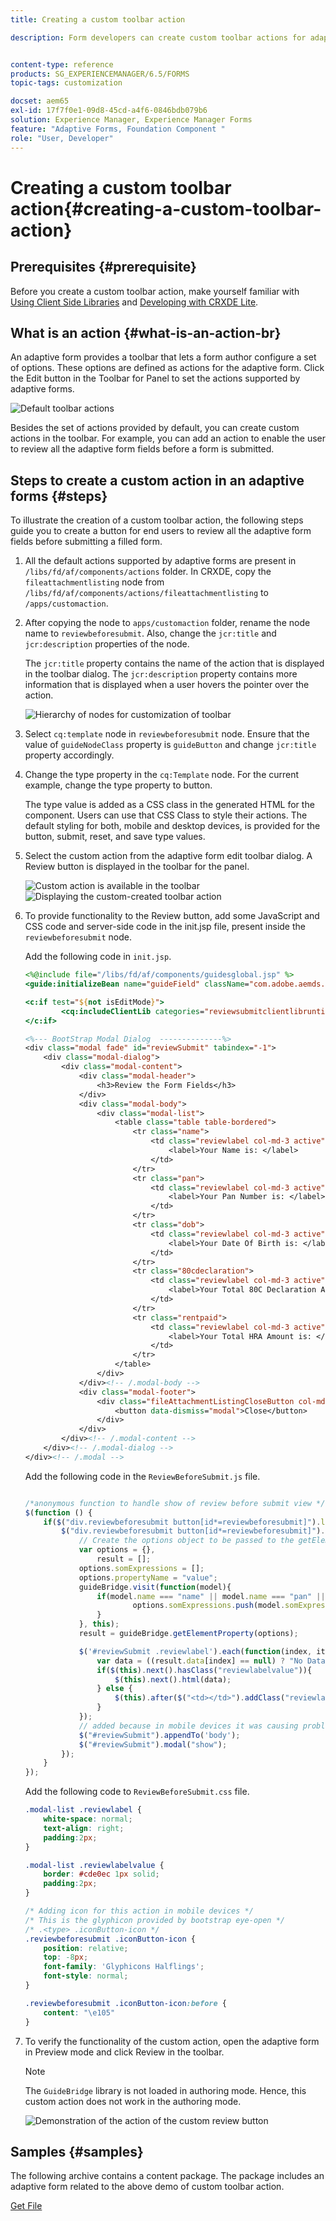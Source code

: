 ```yaml
---
title: Creating a custom toolbar action

description: Form developers can create custom toolbar actions for adaptive forms in AEM Forms. Using custom actions form authors can provide more workflows and options to their end users.


content-type: reference
products: SG_EXPERIENCEMANAGER/6.5/FORMS
topic-tags: customization

docset: aem65
exl-id: 17f7f0e1-09d8-45cd-a4f6-0846bdb079b6
solution: Experience Manager, Experience Manager Forms
feature: "Adaptive Forms, Foundation Component "
role: "User, Developer"
---
```

# Creating a custom toolbar action{#creating-a-custom-toolbar-action}

## Prerequisites {#prerequisite}

Before you create a custom toolbar action, make yourself familiar with [Using Client Side Libraries](/help/sites-developing/clientlibs.md) and [Developing with CRXDE Lite](/help/sites-developing/developing-with-crxde-lite.md).

## What is an action {#what-is-an-action-br}

An adaptive form provides a toolbar that lets a form author configure a set of options. These options are defined as actions for the adaptive form. Click the Edit button in the Toolbar for Panel to set the actions supported by adaptive forms.

![Default toolbar actions](assets/default_toolbar_actions.png)

Besides the set of actions provided by default, you can create custom actions in the toolbar. For example, you can add an action to enable the user to review all the adaptive form fields before a form is submitted.

## Steps to create a custom action in an adaptive forms {#steps}

To illustrate the creation of a custom toolbar action, the following steps guide you to create a button for end users to review all the adaptive form fields before submitting a filled form.

1. All the default actions supported by adaptive forms are present in `/libs/fd/af/components/actions` folder. In CRXDE, copy the `fileattachmentlisting` node from `/libs/fd/af/components/actions/fileattachmentlisting` to `/apps/customaction`.

1. After copying the node to `apps/customaction` folder, rename the node name to `reviewbeforesubmit`. Also, change the `jcr:title` and `jcr:description` properties of the node.

   The `jcr:title` property contains the name of the action that is displayed in the toolbar dialog. The `jcr:description` property contains more information that is displayed when a user hovers the pointer over the action.

   ![Hierarchy of nodes for customization of toolbar](assets/action3.png)

1. Select `cq:template` node in `reviewbeforesubmit` node. Ensure that the value of `guideNodeClass` property is `guideButton` and change `jcr:title` property accordingly.
1. Change the type property in the `cq:Template` node. For the current example, change the type property to button.

   The type value is added as a CSS class in the generated HTML for the component. Users can use that CSS Class to style their actions. The default styling for both, mobile and desktop devices, is provided for the button, submit, reset, and save type values.

1. Select the custom action from the adaptive form edit toolbar dialog. A Review button is displayed in the toolbar for the panel.

   ![Custom action is available in the toolbar](assets/custom_action_available_in_toolbar.png) ![Displaying the custom-created toolbar action](assets/action7.png)

1. To provide functionality to the Review button, add some JavaScript and CSS code and server-side code in the init.jsp file, present inside the `reviewbeforesubmit` node.

   Add the following code in `init.jsp`.

   ```jsp
   <%@include file="/libs/fd/af/components/guidesglobal.jsp" %>
   <guide:initializeBean name="guideField" className="com.adobe.aemds.guide.common.GuideButton"/>

   <c:if test="${not isEditMode}">
           <cq:includeClientLib categories="reviewsubmitclientlibruntime" />
   </c:if>

   <%--- BootStrap Modal Dialog  --------------%>
   <div class="modal fade" id="reviewSubmit" tabindex="-1">
       <div class="modal-dialog">
           <div class="modal-content">
               <div class="modal-header">
                   <h3>Review the Form Fields</h3>
               </div>
               <div class="modal-body">
                   <div class="modal-list">
                       <table class="table table-bordered">
                           <tr class="name">
                               <td class="reviewlabel col-md-3 active">
                                   <label>Your Name is: </label>
                               </td>
                           </tr>
                           <tr class="pan">
                               <td class="reviewlabel col-md-3 active">
                                   <label>Your Pan Number is: </label>
                               </td>
                           </tr>
                           <tr class="dob">
                               <td class="reviewlabel col-md-3 active">
                                   <label>Your Date Of Birth is: </label>
                               </td>
                           </tr>
                           <tr class="80cdeclaration">
                               <td class="reviewlabel col-md-3 active">
                                   <label>Your Total 80C Declaration Amount is: </label>
                               </td>
                           </tr>
                           <tr class="rentpaid">
                               <td class="reviewlabel col-md-3 active">
                                   <label>Your Total HRA Amount is: </label>
                               </td>
                           </tr>
                       </table>
                   </div>
               </div><!-- /.modal-body -->
               <div class="modal-footer">
                   <div class="fileAttachmentListingCloseButton col-md-2 col-xs-2 col-sm-2">
                       <button data-dismiss="modal">Close</button>
                   </div>
               </div>
           </div><!-- /.modal-content -->
       </div><!-- /.modal-dialog -->
   </div><!-- /.modal -->
   ```

   Add the following code in the `ReviewBeforeSubmit.js` file.

   ```javascript

   /*anonymous function to handle show of review before submit view */
   $(function () {
       if($("div.reviewbeforesubmit button[id*=reviewbeforesubmit]").length > 0) {
           $("div.reviewbeforesubmit button[id*=reviewbeforesubmit]").click(function(){
               // Create the options object to be passed to the getElementProperty API
               var options = {},
                   result = [];
               options.somExpressions = [];
               options.propertyName = "value";
               guideBridge.visit(function(model){
                   if(model.name === "name" || model.name === "pan" || model.name === "dateofbirth" || model.name === "total" || model.name === "totalmonthlyrent"){
                           options.somExpressions.push(model.somExpression);
                   }
               }, this);
               result = guideBridge.getElementProperty(options);

               $('#reviewSubmit .reviewlabel').each(function(index, item){
                   var data = ((result.data[index] == null) ? "No Data Filled" : result.data[index]);
                   if($(this).next().hasClass("reviewlabelvalue")){
                       $(this).next().html(data);
                   } else {
                       $(this).after($("<td></td>").addClass("reviewlabelvalue col-md-6 active").html(data));
                   }
               });
               // added because in mobile devices it was causing problem of backdrop
               $("#reviewSubmit").appendTo('body');
               $("#reviewSubmit").modal("show");
           });
       }
   });
   ```

   Add the following code to `ReviewBeforeSubmit.css` file.

   ```css
   .modal-list .reviewlabel {
       white-space: normal;
       text-align: right;
       padding:2px;
   }

   .modal-list .reviewlabelvalue {
       border: #cde0ec 1px solid;
       padding:2px;
   }

   /* Adding icon for this action in mobile devices */
   /* This is the glyphicon provided by bootstrap eye-open */
   /* .<type> .iconButton-icon */
   .reviewbeforesubmit .iconButton-icon {
       position: relative;
       top: -8px;
       font-family: 'Glyphicons Halflings';
       font-style: normal;
   }

   .reviewbeforesubmit .iconButton-icon:before {
       content: "\e105"
   }
   ```

1. To verify the functionality of the custom action, open the adaptive form in Preview mode and click Review in the toolbar.

   >[!NOTE]
   >
   >The `GuideBridge` library is not loaded in authoring mode. Hence, this custom action does not work in the authoring mode.

   ![Demonstration of the action of the custom review button](assets/action9.png)

## Samples {#samples}

The following archive contains a content package. The package includes an adaptive form related to the above demo of custom toolbar action.

[Get File](assets/customtoolbaractiondemo.zip)
